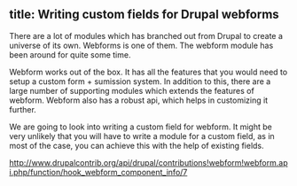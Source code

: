 title: Writing custom fields for Drupal webforms
-----
There are a lot of modules which has branched out from Drupal to create a universe of its own.
Webforms is one of them. The webform module has been around for quite some time.

Webform works out of the box. It has all the features that you would need to setup a custom form + sumission
system. In addition to this, there are a large number of supporting modules which extends the features of webform.
Webform also has a robust api, which helps in customizing it further.

We are going to look into writing a custom field for webform. It might be very unlikely that you will have to write a module
for a custom field, as in most of the case, you can achieve this with the help of existing fields.


http://www.drupalcontrib.org/api/drupal/contributions!webform!webform.api.php/function/hook_webform_component_info/7